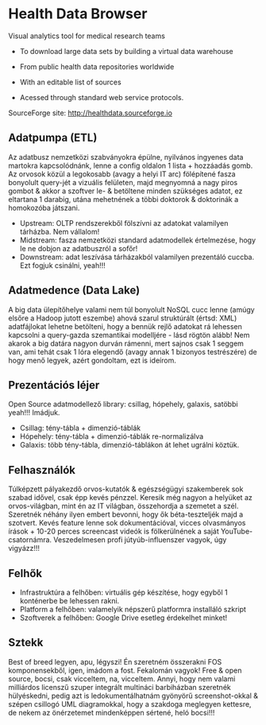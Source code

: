 # Health Data Browser

Visual analytics tool for medical research teams

* To download large data sets by building a virtual data warehouse 

* From public health data repositories worldwide

* With an editable list of sources

* Acessed through standard web service protocols.

SourceForge site: http://healthdata.sourceforge.io

## Adatpumpa (ETL)
Az adatbusz nemzetközi szabványokra épülne, nyilvános ingyenes data martokra kapcsolódnánk, lenne a config oldalon 1 lista + hozzáadás gomb. Az orvosok közül a legokosabb (avagy a helyi IT arc) fölépítené fasza bonyolult query-jét a vizuális felületen, majd megnyomná a nagy piros gombot & akkor a szoftver le- & betöltene minden szükséges adatot, ez eltartana 1 darabig, utána mehetnének a többi doktorok & doktorinák a homokozóba játszani.

* Upstream: OLTP rendszerekből fölszívni az adatokat valamilyen tárházba. Nem vállalom!
* Midstream: fasza nemzetközi standard adatmodellek értelmezése, hogy le ne dobjon az adatbuszról a sofőr!
* Downstream: adat leszívása tárházakból valamilyen prezentáló cuccba. Ezt fogjuk csinálni, yeah!!!

## Adatmedence (Data Lake)
A big data ülepítőhelye valami nem túl bonyolult NoSQL cucc lenne (amúgy elsőre a Hadoop jutott eszembe) ahová szarul struktúrált (értsd: XML) adatfájlokat lehetne betölteni, hogy a bennük rejlő adatokat rá lehessen kapcsolni a query-gazda szemantikai modelljére - lásd rögtön alább! Nem akarok a big datára nagyon durván rámenni, mert sajnos csak 1 seggem van, ami tehát csak 1 lóra elegendő (avagy annak 1 bizonyos testrészére) de hogy menő legyek, azért gondoltam, ezt is ideírom.

## Prezentációs léjer
Open Source adatmodellező library: csillag, hópehely, galaxis, satöbbi yeah!!! Imádjuk.

* Csillag: tény-tábla + dimenzió-táblák
* Hópehely: tény-tábla + dimenzió-táblák re-normalizálva
* Galaxis: több tény-tábla, dimenzió-táblákon át lehet ugrálni köztük.

## Felhasználók
Túlképzett pályakezdő orvos-kutatók & egészségügyi szakemberek sok szabad idővel, csak épp kevés pénzzel. Keresik még nagyon a helyüket az orvos-világban, mint én az IT világban, összehordja a szemetet a szél. Szeretnék néhány ilyen embert bevonni, hogy ők béta-teszteljék majd a szotvert. Kevés feature lenne sok dokumentációval, vicces olvasmányos írások + 10-20 perces screencast videók is fölkerülnének a saját YouTube-csatornámra. Veszedelmesen profi jútyúb-influenszer vagyok, úgy vigyázz!!!

## Felhők
* Infrastruktúra a felhőben: virtuális gép készítése, hogy egyből 1 konténerbe be lehessen rakni.
* Platform a felhőben: valamelyik népszerű platformra installáló szkript
* Szoftverek a felhőben: Google Drive esetleg érdekelhet minket!

## Sztekk
Best of breed legyen, apu, légyszi! Én szeretném összerakni FOS komponensekből, igen, imádom a fost. Fekalomán vagyok! Free & open source, bocsi, csak vicceltem, na, vicceltem. Annyi, hogy nem valami milliárdos licenszű szuper integrált multináci barbiházban szeretnék hülyéskedni, pedig azt is ledokumentálhatnám gyönyörű screenshot-okkal & szépen csillogó UML diagramokkal, hogy a szakdoga meglegyen kettesre, de nekem az önérzetemet mindenképpen sértené, heló bocsi!!!
